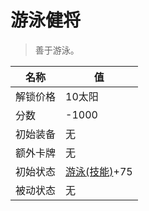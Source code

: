 # 游泳健将  
> 善于游泳。  
  
名称  |  值  
----  |  ----  
解锁价格  |  10太阳  
分数  |  -1000  
初始装备  |  无  
额外卡牌  |  无  
初始状态  |  [游泳(技能)](Skill_Swimming.md)+75  
被动状态  |  无  

